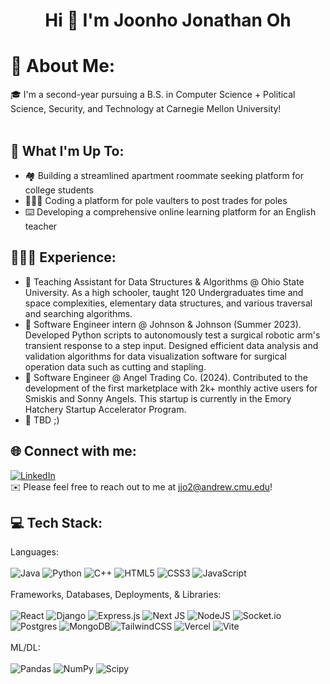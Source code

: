 <h1 align="center">Hi 👋 I'm Joonho Jonathan Oh </h1>

# 💫 About Me:
🎓  I'm a second-year pursuing a B.S. in Computer Science + Political Science, Security, and Technology at Carnegie Mellon University! <br><br>

## 🚀 What I'm Up To:
- 🏘️ Building a streamlined apartment roommate seeking platform for college students
- 🧑🏻‍🔬 Coding a platform for pole vaulters to post trades for poles
- ⌨️ Developing a comprehensive online learning platform for an English teacher

## 👨🏻‍💼 Experience:
- 📕 Teaching Assistant for Data Structures & Algorithms @ Ohio State University. As a high schooler, taught 120 Undergraduates time and space complexities, elementary data structures, and various traversal and searching algorithms.
- 🤖 Software Engineer intern @ Johnson & Johnson (Summer 2023). Developed Python scripts to autonomously test a surgical robotic arm's transient response to a step input. Designed efficient data analysis and validation algorithms for data visualization software for surgical operation data such as cutting and stapling.<br>
- 👼 Software Engineer @ Angel Trading Co. (2024). Contributed to the development of the first marketplace with 2k+ monthly active users for Smiskis and Sonny Angels. This startup is currently in the Emory Hatchery Startup Accelerator Program.
- 🌱 TBD ;)

## 🌐 Connect with me:
[![LinkedIn](https://img.shields.io/badge/LinkedIn-%230077B5.svg?logo=linkedin&logoColor=white)](https://linkedin.com/in/joonho-oh) <br>
✉️ Please feel free to reach out to me at jjo2@andrew.cmu.edu!

## 💻 Tech Stack:
Languages:  <br> <br> ![Java](https://img.shields.io/badge/java-%23ED8B00.svg?style=for-the-badge&logo=openjdk&logoColor=white) ![Python](https://img.shields.io/badge/python-3670A0?style=for-the-badge&logo=python&logoColor=ffdd54) ![C++](https://img.shields.io/badge/c++-%2300599C.svg?style=for-the-badge&logo=c%2B%2B&logoColor=white)  ![HTML5](https://img.shields.io/badge/html5-%23E34F26.svg?style=for-the-badge&logo=html5&logoColor=white) ![CSS3](https://img.shields.io/badge/css3-%231572B6.svg?style=for-the-badge&logo=css3&logoColor=white) ![JavaScript](https://img.shields.io/badge/javascript-%23323330.svg?style=for-the-badge&logo=javascript&logoColor=%23F7DF1E) <br> <br>
Frameworks, Databases, Deployments, & Libraries:  <br> <br> ![React](https://img.shields.io/badge/react-%2320232a.svg?style=for-the-badge&logo=react&logoColor=%2361DAFB)  ![Django](https://img.shields.io/badge/django-%23092E20.svg?style=for-the-badge&logo=django&logoColor=white) ![Express.js](https://img.shields.io/badge/express.js-%23404d59.svg?style=for-the-badge&logo=express&logoColor=%2361DAFB) ![Next JS](https://img.shields.io/badge/Next-black?style=for-the-badge&logo=next.js&logoColor=white) ![NodeJS](https://img.shields.io/badge/node.js-6DA55F?style=for-the-badge&logo=node.js&logoColor=white) ![Socket.io](https://img.shields.io/badge/Socket.io-black?style=for-the-badge&logo=socket.io&badgeColor=010101) ![Postgres](https://img.shields.io/badge/postgres-%23316192.svg?style=for-the-badge&logo=postgresql&logoColor=white) ![MongoDB](https://img.shields.io/badge/MongoDB-%234ea94b.svg?style=for-the-badge&logo=mongodb&logoColor=white)![TailwindCSS](https://img.shields.io/badge/tailwindcss-%2338B2AC.svg?style=for-the-badge&logo=tailwind-css&logoColor=white) ![Vercel](https://img.shields.io/badge/vercel-%23000000.svg?style=for-the-badge&logo=vercel&logoColor=white) ![Vite](https://img.shields.io/badge/vite-%23646CFF.svg?style=for-the-badge&logo=vite&logoColor=white) <br> <br>
ML/DL: <br> <br>  ![Pandas](https://img.shields.io/badge/pandas-%23150458.svg?style=for-the-badge&logo=pandas&logoColor=white) ![NumPy](https://img.shields.io/badge/numpy-%23013243.svg?style=for-the-badge&logo=numpy&logoColor=white) ![Scipy](https://img.shields.io/badge/SciPy-%230C55A5.svg?style=for-the-badge&logo=scipy&logoColor=%white)



<!-- Proudly created with GPRM ( https://gprm.itsvg.in ) -->
